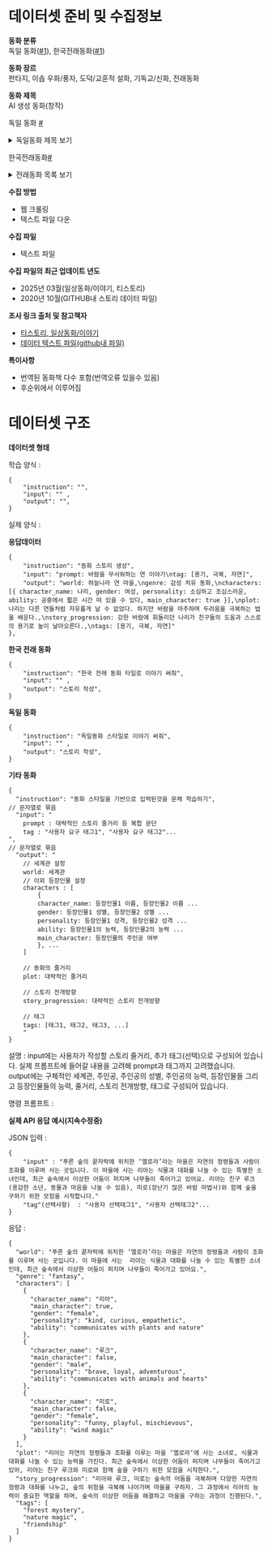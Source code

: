# 데이터셋 준비 밎 수집정보
   
**동화 분류**  
독일 동화([#1](https://github.com/cosine0/kogpt2_tale/blob/main/data/tale.txt)), 한국전래동화([#1](https://redbadastory.tistory.com/category/%EC%9D%BC%EC%83%81/%EB%8F%99%ED%99%94%2C%20%EC%9D%B4%EC%95%BC%EA%B8%B0?page=12))

**동화 장르**  
판타지, 이솝 우화/풍자, 도덕/교훈적 설화, 기독교/신화, 전래동화

**동화 제목**  
AI 생성 동화(창작)  
  
독일 동화 [#](https://github.com/cosine0/kogpt2_tale/blob/main/data/tale.txt)
<details>
  <summary>독일동화 제목 보기</summary>
  
  1. 개구리 왕자
  2. 고양이와 쥐의 파트너십(동반자 관계)   
  3. 성모 마리아의 아이   
  4. 무서움을 배우러 나선 젊은이 이야기   
  5. 늑대와 일곱 마리의 어린 염소들  
  6. 충신 요하네스    
  7. 꽤 괜찮은 흥정  
  8. 경탄할 만한 연주가
  9. 열두 오빠들
  10. 건달들의 무리 
  11. 가엾은 오빠와 사랑스러운 누이 
  12. 라푼첼  
  13. 숲 속의 세 난쟁이  
  14. 실 잣는 세 여인네들   
  15. 헨젤과 그레텔  
  16. 세 장의 뱀 잎   
  17. 백사 (흰 뱀)   
  18. 지푸라기, 숯, 콩
  19. 어부와 아내  
  20. 용감한 꼬마 재봉사  
  21. 신데렐라 
  22. 수수께끼  
  23. 생쥐, 새, 소시지  
  24. 홀레 할머니 (풍요의 여신)  
  25. 일곱 마리의 까마귀   
  26. 빨간 모자  
  27. 브레멘의 동물 음악대  
  28. 노래하는 뼈   
  29. 악마의 황금 머리카락 세 가닥
  30. 이와 벼룩  
  31. 손 없는 소녀  
  32. 똑똑한 한스  
  33. 세 가지 언어   
  34. 똑똑한 엘시 
  35. 천국에 간 재단사
  36. 요술 식탁, 황금 당나귀, 자루 속에 든 몽둥이
  37. 엄지둥이  
  38. 여우 부인의 결혼식 
  39. 꼬마 요정들 
  40. 도둑 신랑  
  41. 코르베스 씨   
  42. 대부님
  43. 트루데 아주머니
  44. 대부가 된 저승사자
  45. 엄지둥이의 여행
  46. 피처의 새   
  47. 노간주나무   
  48. 늙은 개 술탄 
  49. 여섯 마리 백조  
  50. 잠자는 숲속의 미녀 
  51. 새가 주운 아이 
  52. 개똥지빠귀 수염 왕 
  53. 백설 공주  
  54. 배낭과 모자와 뿔피리  
  55. 룸펠슈틸츠헨  
  56. 연인 롤랑  
  57. 황금새  
  58. 개와 참새  
  59. 프레드릭과 캐서린 (프리더와 카터리스헨) 
  60. 두 형제 
  61. 농사꾼 나부랭이(작은 농부)   
  62. 여왕벌  
  63. 세 개의 깃털  
  64. 황금 거위   
  65. 털북숭이 공주   
  66. 토끼의 신부  
  67. 열두 사냥꾼   
  68. 도둑과 도둑 선생   
  69. 요린데와 요링겔  
  70. 세 행운아  
  71. 여섯 사나이의 모험  
  72. 늑대와 사람  
  73. 늑대와 여우   
  74. 여우와 사촌  
  75. 여우와 고양이   
  76. 카네이션 (패랭이꽃)
  77. 영리한 그레텔  
  78. 노인과 손자  
  79. 물의 요정  
  80. 암탉의 죽음  
  81. 웃기는 친구 루스티히 
  82. 노름꾼 헨젤 
  83. 운 좋은 한스
  84. 한스, 결혼하다
  85. 황금 아이들 
  86. 여우와 거위들
  87. 가난뱅이와 부자
  88. 노래하며 팔짝거리는 종달새
  89. 거위치는 소녀(공주)
  90. 어린 거인
  91. 땅속 요정
  92. 황금산의 임금님
  93. 까마귀 
  94. 농부의 영리한 딸 
  95. 늙은 힐데브란트  
  96. 세 마리 작은 새
  97. 생명의 물 
  98. 척척박사 
  99. 유리병 속의 도깨비 
  100. 악마의 숯검댕이 동생  
  101. 곰 가죽 
  102. 굴뚝새와 곰  
  103. 달콤한 오트밀 (맛있는 죽)  
  104. 영리한 사람들
  105. 두꺼비 이야기 
  106. 불쌍한 방앗간 젊은이와 고양이 
  107. 두 나그네   
  108. 고슴도치 한스 
  109. 수의   
  110. 가시덤불 속의 유대인 
  111. 솜씨 좋은 사냥꾼  
  112. 하늘나라에서 가져온 도리깨 
  113. 두 왕의 아이들   
  114. 영리한 꼬마 재단사  
  115. 빛나는 햇빛이 밝혀주리 
  116. 파란 불꽃 (푸른 등잔불)
  117. 고집불통 아이  
  118. 세 군의관  
  119. 일곱 명의 슈바벤 사람
  120. 세 직공  
  121. 겁 없는 왕자 
  122. 당나귀 양배추
  123. 숲 속의 노파
  124. 세 형제 
  125. 악마와 악마의 할머니  
  126. 성실한 페레난트와 불성실한 페레난트
  127. 무쇠 난로 
  128. 게으른 실 잣는 여인 
  129. 재주가 좋은 네 형제 
  130. 한눈이, 두눈이, 세눈이
  131. 예쁜 카트리넬리에와 핍 팝 폴트리  
  132. 여우와 말   
  133. 춤추는 열두 공주 (춤추느라 다 떨어진 구두)  
  134. 여섯 명의 하인 
  135. 하얀 신부와 까만 신부 
  136. 무쇠 한스  
  137. 세 명의 검은 공주  
  138. 크노이스트와 세 아들 
  139. 브라켈에서 온 아가씨 
  140. 종 (하인이나 하녀) 
  141. 어린 양과 작은 물고기
  142. 지멜리 산 
  143. 여행  
  144. 당나귀 왕자  
  145. 은혜를 모르는 아들
  146. 커다란 무  
  147. 젊어진 노인  
  148. 하느님의 동물과 악마의 동물  
  149. 닭장의 홰 
  150. 거지 할머니 
  151. 게으름뱅이 세 아들  
  152. 게으른 열두 하인
  153. 양치기 소년   
  154. 은화가 된 별 
  155. 숨겨놓은 동전  
  156. 신붓감 고르기 
  157. 아마 부스러기 (부지런한 하녀)
  158. 아빠 참새와 새끼 참새 네 마리 
  159. 젖과 꿀이 흐르는 땅에 관한 이야기 
  160. 디트마르쉬의 허풍  
  161. 수수께끼 이야기   
  162. 흰눈이와 빨간 장미  
  163. 영리한 하인  
  164. 유리관
  165. 게으름뱅이 하인츠
  166. 괴물새 그리핀 
  167. 힘센 한스  
  168. 천국에 간 농부
  169. 말라깽이 리제 
  170. 숲 속의 오두막집 
  171. 기쁨도 함께 슬픔도 함께 (동고동락)  
  172. 굴뚝새  
  173. 가자미  
  174. 알락해오라기와 후투티
  175. 부엉이   
  176. 달   
  177. 수명   
  178. 저승사자 
  179. 구둣방 주인 송곳 씨  
  180. 샘물가에서 거위치는 아가씨
  181. 이브의 다양한 자녀들  
  182. 못 속의 물의 요정 
  183. 난쟁이의 선물  
  184. 거인과 재봉사  
  185. 못  
  186. 무덤에 누운 불쌍한 소년  
  187. 진짜 신부 
  188. 토끼와 고슴도치 
  189. 물렛가락과 북과 바늘 
  190. 농부와 악마 
  191. 식탁 위의 빵 부스러기
  192. 바다 민달팽이  
  193. 최고의 도둑  
  194. 곡식의 이삭  
  195. 무덤  
  196. 늙은 링크랑크 
  197. 수정 구슬 
  198. 말렌 아가씨 
  199. 물소 가죽 장화
  200. 황금 열쇠  
  201. 숲 속의 성 요셉 
  202. 열두 사도  
  203. 장미  
  204. 가난과 겸손이 천국으로 이끄나니
  205. 하느님의 음식  
  206. 푸른 나뭇가지 세 개 
  207. 성모 마리아의 작은 잔  
  208. 나이 드신 어머님
  209. 하늘나라의 결혼 잔치
  210. 개암나무 가지

</details>
  
한국전래동화[#](https://redbadastory.tistory.com/category/%EC%9D%BC%EC%83%81/%EB%8F%99%ED%99%94%2C%20%EC%9D%B4%EC%95%BC%EA%B8%B0?page=12)
<details>
  <summary>전래동화 목록 보기</summary>

  1. 말안듣는 청개구리  
  2. 거울을 처음본 사람들  
  3. 여우의 재판  
  4. 호랑이와 곶감  
  5. 은혜갚은 까치  
  6. 해님 달님  
  7. 선녀와 나뭇꾼  
  8. 젊어지는 샘물  
  9. 소가 된 게으름뱅이  
  10. 의좋은 형제  
  11. 토끼의 간  
  12. 소금짐 나르는 당나귀  
  13. 호랑이 형님  
  14. 바보 사또  
  15. 임금님 귀는 당나귀 귀  
  16. 금도끼 은도끼  
  17. 혹부리 할아버지/영감  
  18. 선녀와 나무꾼  
  19. 개와 고양이 이야기  
  20. 우렁각시 이야기  
  21. 밤송이에게 절한 호랑이  
  22. 돌부처에게 비단을 판 바보  
  23. 무와 바꾼 송아지  
  24. 별난 재주 삼형제  

</details>


**수집 방법**
 - 웹 크롤링
 - 텍스트 파일 다운

**수집 파일**
 - 텍스트 파일  

**수집 파일의 최근 업데이트 년도**
 - 2025년 03월(일상동화/이야기, 티스토리)  
 - 2020년 10월(GITHUB내 스토리 데이터 파일)  

**조사 링크 출처 및 참고책자**  
 - [티스토리, 일상동화/이야기](https://redbadastory.tistory.com/category/%EC%9D%BC%EC%83%81/%EB%8F%99%ED%99%94%2C%20%EC%9D%B4%EC%95%BC%EA%B8%B0?page=12)
 - [데이터 텍스트 파일(github내 파일)](https://github.com/cosine0/kogpt2_tale/blob/main/data/tale.txt)

**특이사항**  
 - 번역된 동화책 다수 포함(번역오류 있을수 있음)
 - 후순위에서 이루어짐







# 데이터셋 구조

**데이터셋 형태**  
  
학습 양식 :
```
{
	"instruction": "",
	"input": "" ,
	"output": "", 
}
```  
  
실제 양식 : 

**응답데이터**
```
{
	"instruction": "동화 스토리 생성",
	"input": "prompt: 바람을 무서워하는 연 이야기\ntag: [용기, 극복, 자연]",
	"output": "world: 하늘나라 연 마을,\ngenre: 감성 치유 동화,\ncharacters: [{ character_name: 나리, gender: 여성, personality: 소심하고 조심스러운, ability: 공중에서 짧은 시간 떠 있을 수 있다, main_character: true }],\nplot: 나리는 다른 연들처럼 자유롭게 날 수 없었다. 하지만 바람을 마주하며 두려움을 극복하는 법을 배운다.,\nstory_progression: 강한 바람에 휘둘리던 나리가 친구들의 도움과 스스로의 용기로 높이 날아오른다.,\ntags: [용기, 극복, 자연]"
},
```

**한국 전래 동화**
```
{
	"instruction": "한국 전래 동화 타일로 이야기 써줘",
	"input": "" ,
	"output": "스토리 작성", 
}
```  
  
**독일 동화**
```
{
	"instruction": "독일동화 스타일로 이야기 써줘",
	"input": "" ,
	"output": "스토리 작성", 
}
```  
  
**기타 동화**
```
{
  "instruction": "동화 스타일을 기반으로 입력된것을 문체 학습하기",
// 문자열로 묶음
  "input": "
	prompt : 대략적인 스토리 줄거리 등 복합 문단
	tag : "사용자 요구 태그1", "사용자 요구 태그2"...	
",
// 문자열로 묶음
  "output": "
	// 세계관 설정
	world: 세계관
	// 이외 등장인물 설정
	characters : [
		{ 
  		character_name: 등장인물1 이름, 등장인물2 이름 ...
		gender: 등장인물1 성별, 등장인물2 성별 ...  
		personality: 등장인물1 성격, 등장인물2 성격 ...
		ability: 등장인물1의 능력, 등장인물2의 능력 ...
		main_character: 등장인물의 주인공 여부
  		}, ...
	]

	// 동화의 줄거리
	plot: 대략적인 줄거리
	
	// 스토리 전개방향
	story_progression: 대략적인 스토리 전개방향

	// 태그
	tags: [태그1, 태그2, 태그3, ...]
	"
}
```
  
  
설명 : 
input에는 사용자가 작성할 스토리 줄거리, 추가 태그(선택)으로 구성되어 있습니다. 실제 프롬프트에 들어갈 내용을 고려해 prompt과 태그까지 고려했습니다.  
output에는 구체적인 세계관, 주인공, 주인공의 성별, 주인공의 능력, 등장인물들 그리고 등장인물들의 능력, 줄거리, 스토리 전개방향, 태그로 구성되어 있습니다.  


명령 프롬프트 : 


  
  
    
**실제 API 응답 예시(지속수정중)**  
  
JSON 입력 : 
```
{
	"input" : "푸른 숲의 끝자락에 위치한 ‘엘로라’라는 마을은 자연의 정령들과 사람이 조화를 이루며 사는 곳입니다. 이 마을에 사는 리아는 식물과 대화를 나눌 수 있는 특별한 소녀인데, 최근 숲속에서 이상한 어둠이 퍼지며 나무들이 죽어가고 있어요. 리아는 친구 루크(용감한 소년, 동물과 마음을 나눌 수 있음), 미로(장난기 많은 바람 마법사)와 함께 숲을 구하기 위한 모험을 시작합니다."
	"tag"(선택사항)  : "사용자 선택태그1", "사용자 선택태그2"...
}
```

응답 : 
```
{
  "world": "푸른 숲의 끝자락에 위치한 ‘엘로라’라는 마을은 자연의 정령들과 사람이 조화를 이루며 사는 곳입니다. 이 마을에 사는  리아는 식물과 대화를 나눌 수 있는 특별한 소녀인데, 최근 숲속에서 이상한 어둠이 퍼지며 나무들이 죽어가고 있어요.",
  "genre": "fantasy",
  "characters": [
    {
      "character_name": "리아",
      "main_character": true,
      "gender": "female",
      "personality": "kind, curious, empathetic",
      "ability": "communicates with plants and nature"
    },
    {
      "character_name": "루크",
      "main_character": false,
      "gender": "male",
      "personality": "brave, loyal, adventurous",
      "ability": "communicates with animals and hearts"
    },
    {
      "character_name": "미로",
      "main_character": false,
      "gender": "female",
      "personality": "funny, playful, mischievous",
      "ability": "wind magic"
    }
  ],
  "plot": "리아는 자연의 정령들과 조화를 이루는 마을 ‘엘로라’에 사는 소녀로, 식물과 대화를 나눌 수 있는 능력을 가진다. 최근 숲속에서 이상한 어둠이 퍼지며 나무들이 죽어가고 있어, 리아는 친구 루크와 미로와 함께 숲을 구하기 위한 모험을 시작한다.",
  "story_progression": "리아와 루크, 미로는 숲속의 어둠을 극복하며 다양한 자연의 정령과 대화를 나누고, 숲의 위험을 극복해 나아가며 마을을 구하자. 그 과정에서 리아의 능력이 중요한 역할을 하며, 숲속의 이상한 어둠을 해결하고 마을을 구하는 과정이 진행된다.",
  "tags": [
    "forest mystery",
    "nature magic",
    "friendship"
  ]
}
```

